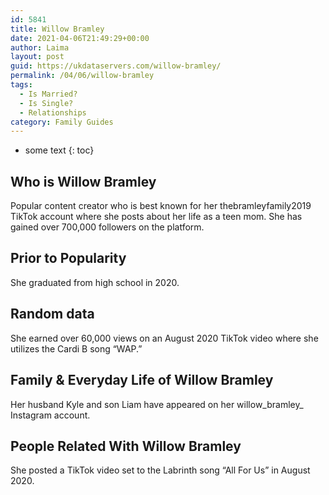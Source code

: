 ```yaml
---
id: 5841
title: Willow Bramley
date: 2021-04-06T21:49:29+00:00
author: Laima
layout: post
guid: https://ukdataservers.com/willow-bramley/
permalink: /04/06/willow-bramley
tags:
  - Is Married?
  - Is Single?
  - Relationships
category: Family Guides
---
```


* some text
{: toc}


## Who is Willow Bramley
                  
                  
                  
Popular content creator who is best known for her thebramleyfamily2019 TikTok account where she posts about her life as a teen mom. She has gained over 700,000 followers on the platform. 
                  
              
            
              
            
                
                
                
## Prior to Popularity
                  
                  
                  
She graduated from high school in 2020. 
                  
              
            
              
            
                
                
                
## Random data
                  
                  
                  
She earned over 60,000 views on an August 2020 TikTok video where she utilizes the Cardi B song &#8220;WAP.&#8221;
                  
              
            
              
            
                
                
                
## Family & Everyday Life of Willow Bramley
                  
                  
                  
Her husband Kyle and son Liam have appeared on her willow_bramley_ Instagram account. 
                  
              
            
              
            
                
                
                
## People Related With Willow Bramley
                  
                  
                  
She posted a TikTok video set to the Labrinth song &#8220;All For Us&#8221; in August 2020. 
                  
              
            
              
            
                
              
            
              
              
            
            
              
            
          
          
          